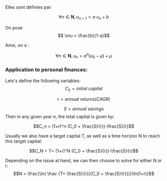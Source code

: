 Elles sont définies par:

$$\forall n \in \mathbf{N}, u_{n+1} = a \ u_n + b$$

On pose
$$ \mu = \frac{b}{1-a}$$

Ainsi, on a :

$$\forall n \in \mathbf{N}, u_n = a ^n (u_0 - \mu )+ \mu$$


### Application to personal finances:

Lets's define the following variables:
$$C_0 = initial \ capital$$

$$r = annual\ returns (CAGR)$$

$$S = annual \ savings $$
Then in any given year n, the total capital is given by:

$$C_n = (1+r)^n (C_0 + \frac{S}{r})-\frac{S}{r}$$


Usually we also have a target capital T, as well as a time horizon N to reach this target capital:

$$C_N = T=  (1+r)^N (C_0 + \frac{S}{r})-\frac{S}{r}$$


Depending on the issue at hand, we can then choose to solve for either N or r:
$$N = \frac{\ln(   \frac {T+ \frac{S}{r}}{C_0 + \frac{S}{r}})}{ln(1+r)}$$
